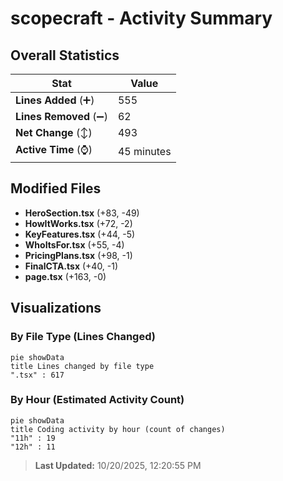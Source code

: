 # scopecraft - Activity Summary 

## Overall Statistics

| Stat                   | Value                                                             |
| ---------------------- | ----------------------------------------------------------------- |
| **Lines Added** (➕)   | 555                                          |
| **Lines Removed** (➖) | 62                                        |
| **Net Change** (↕)    | 493                |
| **Active Time** (⌚)   | 45 minutes |


## Modified Files
- **HeroSection.tsx** (+83, -49)
- **HowItWorks.tsx** (+72, -2)
- **KeyFeatures.tsx** (+44, -5)
- **WhoItsFor.tsx** (+55, -4)
- **PricingPlans.tsx** (+98, -1)
- **FinalCTA.tsx** (+40, -1)
- **page.tsx** (+163, -0)

## Visualizations

### By File Type (Lines Changed)

```mermaid
pie showData
title Lines changed by file type
".tsx" : 617
```

### By Hour (Estimated Activity Count)

```mermaid
pie showData
title Coding activity by hour (count of changes)
"11h" : 19
"12h" : 11
```


> **Last Updated:** 10/20/2025, 12:20:55 PM
